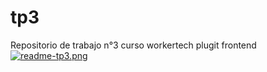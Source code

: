 # tp3
Repositorio de trabajo n°3 curso workertech plugit frontend
[![readme-tp3.png](https://i.postimg.cc/DwkH6PyG/readme-tp3.png)](https://postimg.cc/9rbLFT9X)
